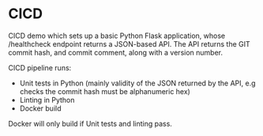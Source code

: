 # CICD
CICD demo which sets up a basic Python Flask application, whose /healthcheck endpoint returns a JSON-based API.  The API returns the GIT commit hash, and commit comment, along with a version number.  

CICD pipeline runs:
- Unit tests in Python (mainly validity of the JSON returned by the API, e.g checks the commit hash must be alphanumeric hex)
- Linting in Python
- Docker build

Docker will only build if Unit tests and linting pass.
